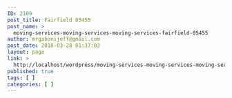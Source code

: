 ```yaml
---
ID: 2109
post_title: Fairfield 05455
post_name: >
  moving-services-moving-services-moving-services-fairfield-05455
author: mrgabonijeff@gmail.com
post_date: 2018-03-28 01:37:03
layout: page
link: >
  http://localhost/wordpress/moving-services-moving-services-moving-services-fairfield-05455/
published: true
tags: [ ]
categories: [ ]
---
```

